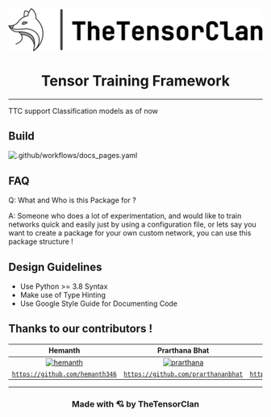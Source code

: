<div align="center"> <img src="logo.svg" > </div>

<h1 align="center">Tensor Training Framework</h1>

---

TTC support Classification models as of now

## Build

![.github/workflows/docs_pages.yaml](https://github.com/extensive-vision-ai/TheTensorClan/workflows/.github/workflows/docs_pages.yaml/badge.svg?branch=master)

## FAQ

Q: What and Who is this Package for ?

A: Someone who does a lot of experimentation, and would like to train networks quick and easily just by using a configuration file, or lets say you want to create a package for your own custom network, you can use this package structure !

## Design Guidelines

- Use Python >= 3.8 Syntax
- Make use of Type Hinting
- Use Google Style Guide for Documenting Code

## Thanks to our contributors !

| **Hemanth** | **Prarthana Bhat** | **Divya Singh** | **Satyajit Ghana** |
| :---: |:---:| :---:| :---:|
| [![hemanth](https://avatars3.githubusercontent.com/u/22361130?s=200&u=25c67b32857c1a98b6ec8527f80c56f77156f508&v=4)](https://github.com/hemanth346) | [![prarthana](https://avatars1.githubusercontent.com/u/60980912?v=4&s=200)](https://github.com/prarthananbhat) | [![prarthana](https://avatars1.githubusercontent.com/u/46338924?s=200&u=165bbee8b2e60782bef97faf46fc00017b540245&v=4)](https://github.com/Divya932)  | [![satyajit](https://avatars2.githubusercontent.com/u/8092481?s=200&u=bc925e234688ba256e7038594a8197632d0c8a1b&v=4)](https://github.com/satyajitghana)|
| <a href="https://github.com/hemanth346" target="_blank">`https://github.com/hemanth346`</a> | <a href="https://github.com/prarthananbhat" target="_blank">`https://github.com/prarthananbhat`</a> | <a href="https://github.com/Divya932" target="_blank">`https://github.com/Divya932`</a> | <a href="https://github.com/satyajitghana" target="_blank">`https://github.com/satyajitghana`</a> |

---

<h3 align="center">Made with 💘 by TheTensorClan</h3>
